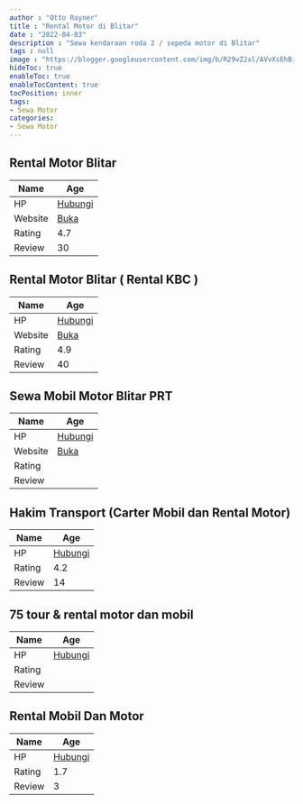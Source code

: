 ```yaml
---
author : "Otto Rayner"
title : "Rental Motor di Blitar"
date : "2022-04-03"
description : "Sewa kendaraan roda 2 / sepeda motor di Blitar"
tags : null
image : "https://blogger.googleusercontent.com/img/b/R29vZ2xl/AVvXsEhBipvbU_dRDfQ46tFweu1NvFASzTIjs0UOUXjaP_pjnNMCxuKPZ7ZsOHL0eGH7v3qkDkCGrYHro3TdZrMBLa6rxuqPOEipYVSaw2zAWEOHL46Ze7cOdJzPY8hNaxCMY1wNGq-Hiljcf8haFkR00appNrdIjsALIiSvw9p_1O9lwHHRZrNJAJibSb38sg/w300-h200/rental-motor-di-blitar.png"
hideToc: true
enableToc: true
enableTocContent: true
tocPosition: inner
tags:
- Sewa Motor
categories:
- Sewa Motor
---
```



## Rental Motor Blitar

Name | Age
--------|------
HP | [Hubungi](https://pcandroidplayer.blogspot.com/?clayads=https://getnumber.ndower.dev?phone=MDgyMzMzNDQ1ODc0)
Website | [Buka](https://pcandroidplayer.blogspot.com/?clayads=aHR0cDovL3d3dy5yZW50YWxtb3RvcmphdGltLmNvbS8=) 
Rating | 4.7
Review | 30


## Rental Motor Blitar ( Rental KBC )

Name | Age
--------|------
HP | [Hubungi](https://pcandroidplayer.blogspot.com/?clayads=https://getnumber.ndower.dev?phone=MDgyMTMyMzAzNzQy)
Website | [Buka](https://pcandroidplayer.blogspot.com/?clayads=aHR0cDovL3JlbnRhbG1vdG9yYmxpdGFyLmJsb2dzcG90LmNvbS8=) 
Rating | 4.9
Review | 40


## Sewa Mobil Motor Blitar PRT

Name | Age
--------|------
HP | [Hubungi](https://pcandroidplayer.blogspot.com/?clayads=https://getnumber.ndower.dev?phone=MDgxMjM1MDQ4ODc4)
Website | [Buka](https://pcandroidplayer.blogspot.com/?clayads=aHR0cDovL3d3dy5wZW5kaWtzcmVudGFsLmNvbS8=) 
Rating | 
Review | 


## Hakim Transport (Carter Mobil dan Rental Motor)

Name | Age
--------|------
HP | [Hubungi](https://pcandroidplayer.blogspot.com/?clayads=https://getnumber.ndower.dev?phone=MDgxMjYxOTY1OTk3)
Rating | 4.2
Review | 14


## 75 tour &amp; rental motor dan mobil

Name | Age
--------|------
HP | [Hubungi](https://pcandroidplayer.blogspot.com/?clayads=https://getnumber.ndower.dev?phone=)
Rating | 
Review | 


## Rental Mobil Dan Motor

Name | Age
--------|------
HP | [Hubungi](https://pcandroidplayer.blogspot.com/?clayads=https://getnumber.ndower.dev?phone=MDg1NzU1NTI4NTE2)
Rating | 1.7
Review | 3


